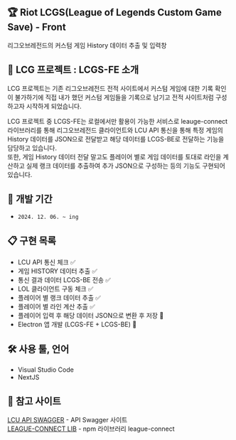 ## 🏆 Riot LCGS(League of Legends Custom Game Save) - Front

리그오브레전드의 커스텀 게임 History 데이터 추출 및 입력창

## 📖 LCG 프로젝트 : LCGS-FE 소개

LCG 프로젝트는 기존 리그오브레전드 전적 사이트에서 커스텀 게임에 대한 기록 확인이 불가하기에 직접 내가 했던 커스텀 게임들을 기록으로 남기고 전적 사이트처럼 구성하고자 시작하게 되었습니다.

LCG 프로젝트 중 LCGS-FE는 로컬에서만 활용이 가능한 서비스로 leauge-connect 라이브러리를 통해 리그오브레전드 클라이언트와 LCU API 통신을 통해 특정 게임의 History 데이터를 JSON으로 전달받고 해당 데이터를 LCGS-BE로 전달하는 기능을 담당하고 있습니다. <br/>
또한, 게임 History 데이터 전달 말고도 플레이어 별로 게임 데이터를 토대로 라인을 계산하고 실제 랭크 데이터를 추출하여 추가 JSON으로 구성하는 등의 기능도 구현되어 있습니다.

## 📅 개발 기간

+ `2024. 12. 06. ~ ing`

## 📋 구현 목록

+ LCU API 통신 체크 ✅ <br/>
+ 게임 HISTORY 데이터 추출 ✅ <br/>
+ 통신 결과 데이터 LCGS-BE 전송 ✅ <br/>
+ LOL 클라이언트 구동 체크 ✅ <br/>
+ 플레이어 별 랭크 데이터 추출 ✅ <br/>
+ 플레이어 별 라인 계산 추출 ✅ <br/>
+ 플레이어 입력 후 해당 데이터 JSON으로 변환 후 저장 🚧 <br/>
+ Electron 앱 개발 (LCGS-FE + LCGS-BE) 🚧 <br/>

## 🛠️ 사용 툴, 언어

+ Visual Studio Code
+ NextJS

## 🔗 참고 사이트

[LCU API SWAGGER](https://swagger.dysolix.dev/lcu/) - API Swagger 사이트 <br/>
[LEAGUE-CONNECT LIB](https://www.npmjs.com/package/league-connect?activeTab=code) - npm 라이브러리 league-connect 
